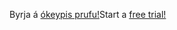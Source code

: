 <span data-ttu-id="db26d-101">Byrja á [ókeypis prufu!](https://go.microsoft.com/fwlink/?linkid=847861)</span><span class="sxs-lookup"><span data-stu-id="db26d-101">Start a [free trial!](https://go.microsoft.com/fwlink/?linkid=847861)</span></span>
